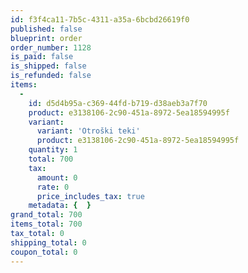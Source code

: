 ```yaml
---
id: f3f4ca11-7b5c-4311-a35a-6bcbd26619f0
published: false
blueprint: order
order_number: 1128
is_paid: false
is_shipped: false
is_refunded: false
items:
  -
    id: d5d4b95a-c369-44fd-b719-d38aeb3a7f70
    product: e3138106-2c90-451a-8972-5ea18594995f
    variant:
      variant: 'Otroški teki'
      product: e3138106-2c90-451a-8972-5ea18594995f
    quantity: 1
    total: 700
    tax:
      amount: 0
      rate: 0
      price_includes_tax: true
    metadata: {  }
grand_total: 700
items_total: 700
tax_total: 0
shipping_total: 0
coupon_total: 0
---
```

